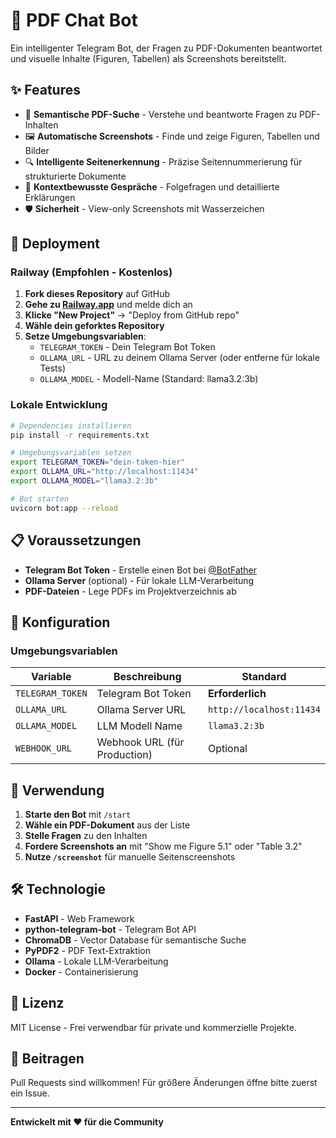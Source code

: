 # 🤖 PDF Chat Bot

Ein intelligenter Telegram Bot, der Fragen zu PDF-Dokumenten beantwortet und visuelle Inhalte (Figuren, Tabellen) als Screenshots bereitstellt.

## ✨ Features

- 📄 **Semantische PDF-Suche** - Verstehe und beantworte Fragen zu PDF-Inhalten
- 🖼️ **Automatische Screenshots** - Finde und zeige Figuren, Tabellen und Bilder
- 🔍 **Intelligente Seitenerkennung** - Präzise Seitennummerierung für strukturierte Dokumente
- 💬 **Kontextbewusste Gespräche** - Folgefragen und detaillierte Erklärungen
- 🛡️ **Sicherheit** - View-only Screenshots mit Wasserzeichen

## 🚀 Deployment

### Railway (Empfohlen - Kostenlos)

1. **Fork dieses Repository** auf GitHub
2. **Gehe zu [Railway.app](https://railway.app)** und melde dich an
3. **Klicke "New Project"** → "Deploy from GitHub repo"
4. **Wähle dein geforktes Repository**
5. **Setze Umgebungsvariablen**:
   - `TELEGRAM_TOKEN` - Dein Telegram Bot Token
   - `OLLAMA_URL` - URL zu deinem Ollama Server (oder entferne für lokale Tests)
   - `OLLAMA_MODEL` - Modell-Name (Standard: llama3.2:3b)

### Lokale Entwicklung

```bash
# Dependencies installieren
pip install -r requirements.txt

# Umgebungsvariablen setzen
export TELEGRAM_TOKEN="dein-token-hier"
export OLLAMA_URL="http://localhost:11434"
export OLLAMA_MODEL="llama3.2:3b"

# Bot starten
uvicorn bot:app --reload
```

## 📋 Voraussetzungen

- **Telegram Bot Token** - Erstelle einen Bot bei [@BotFather](https://t.me/botfather)
- **Ollama Server** (optional) - Für lokale LLM-Verarbeitung
- **PDF-Dateien** - Lege PDFs im Projektverzeichnis ab

## 🔧 Konfiguration

### Umgebungsvariablen

| Variable | Beschreibung | Standard |
|----------|-------------|----------|
| `TELEGRAM_TOKEN` | Telegram Bot Token | **Erforderlich** |
| `OLLAMA_URL` | Ollama Server URL | `http://localhost:11434` |
| `OLLAMA_MODEL` | LLM Modell Name | `llama3.2:3b` |
| `WEBHOOK_URL` | Webhook URL (für Production) | Optional |

## 📖 Verwendung

1. **Starte den Bot** mit `/start`
2. **Wähle ein PDF-Dokument** aus der Liste
3. **Stelle Fragen** zu den Inhalten
4. **Fordere Screenshots an** mit "Show me Figure 5.1" oder "Table 3.2"
5. **Nutze `/screenshot`** für manuelle Seitenscreenshots

## 🛠️ Technologie

- **FastAPI** - Web Framework
- **python-telegram-bot** - Telegram Bot API
- **ChromaDB** - Vector Database für semantische Suche
- **PyPDF2** - PDF Text-Extraktion
- **Ollama** - Lokale LLM-Verarbeitung
- **Docker** - Containerisierung

## 📝 Lizenz

MIT License - Frei verwendbar für private und kommerzielle Projekte.

## 🤝 Beitragen

Pull Requests sind willkommen! Für größere Änderungen öffne bitte zuerst ein Issue.

---

**Entwickelt mit ❤️ für die Community**
